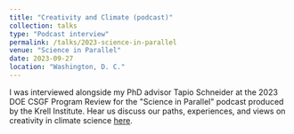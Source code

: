 ```yaml
---
title: "Creativity and Climate (podcast)"
collection: talks
type: "Podcast interview"
permalink: /talks/2023-science-in-parallel
venue: "Science in Parallel"
date: 2023-09-27
location: "Washington, D. C."
---
```


I was interviewed alongside my PhD advisor Tapio Schneider at the 2023 DOE CSGF Program Review for the "Science in Parallel" podcast produced by the Krell Institute. Hear us discuss our paths, experiences, and views on creativity in climate science [here](https://scienceinparallel.libsyn.com/season-4-episode-1-climate-modeling).
